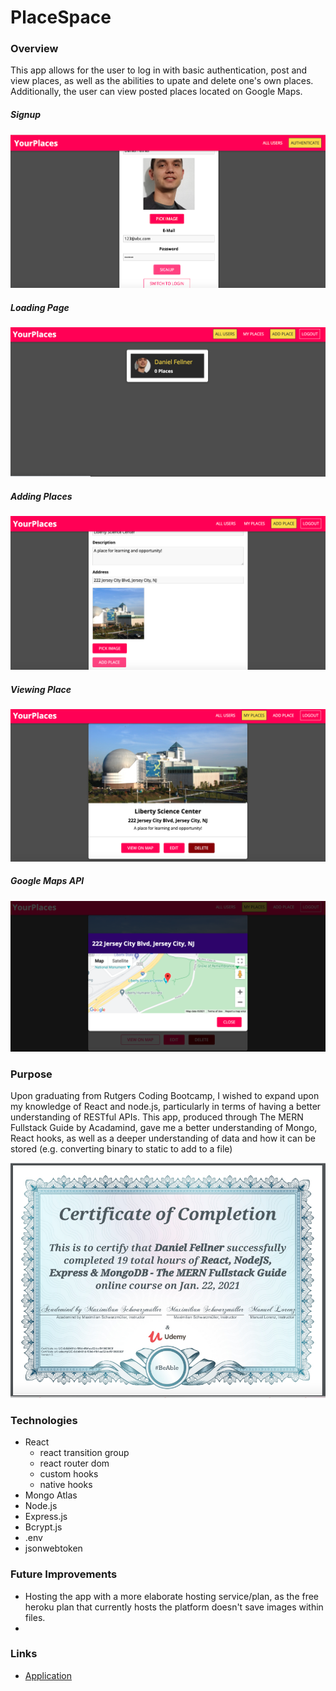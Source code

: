 # PlaceSpace

### Overview

This app allows for the user to log in with basic authentication, post and view places, as well as the abilities to upate and delete one's own places. Additionally, the user can view posted places located on Google Maps. 

##### Signup

![imageOfSignup](./Screenshots/signup.jpg)

##### Loading Page

![imageOfLoadingPage](./Screenshots/loadingAfterLoginOrSignup.jpg)

##### Adding Places

![imageOfAddingPlace](./Screenshots/addingPlace.jpg)

##### Viewing Place

![imageOfViewingPlace](./Screenshots/viewingPlace.jpg)

##### Google Maps API

![imageOfGoogleMaps](./Screenshots/googleMaps.jpg)

### Purpose 

Upon graduating from Rutgers Coding Bootcamp, I wished to expand upon my knowledge of React and node.js, particularly in terms of having a better understanding of RESTful APIs. This app, produced through The MERN Fullstack Guide by Acadamind, gave me a better understanding of Mongo, React hooks, as well as a deeper understanding of data and how it can be stored (e.g. converting binary to static to add to a file)

![imageOfUdemyCertificate](./Screenshots/udemyCertificate.jpg)

### Technologies 
- React
    + react transition group
    + react router dom
    + custom hooks
    + native hooks
- Mongo Atlas
- Node.js
- Express.js
- Bcrypt.js
- .env
- jsonwebtoken

### Future Improvements

- Hosting the app with a more elaborate hosting service/plan, as the free heroku plan that currently hosts the platform doesn't save images within files.
- 

### Links

- [Application](https://backend-placespace.herokuapp.com)

